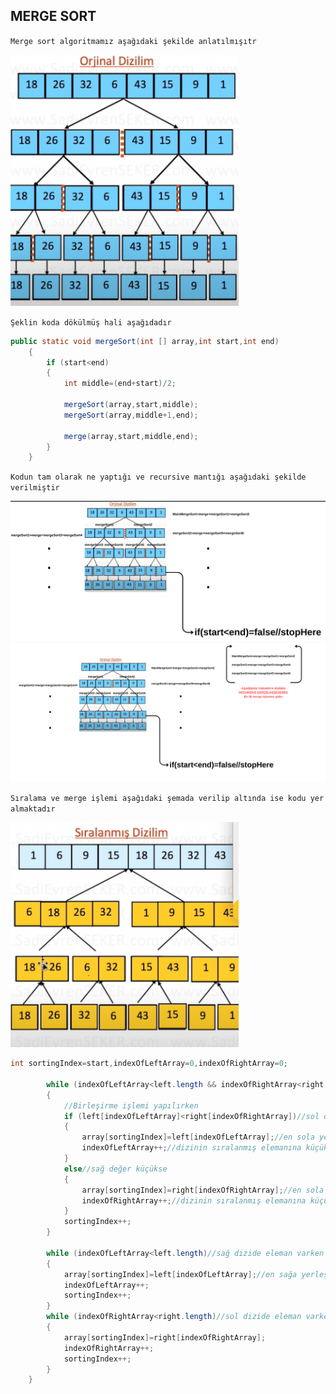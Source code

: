 ## MERGE SORT

``
Merge sort algoritmamız aşağıdaki şekilde anlatılmışıtr
``

![2.png](images%2F2.png)

``
Şeklin koda dökülmüş hali aşağıdadır
``
````java
public static void mergeSort(int [] array,int start,int end)
    {
        if (start<end)
        {
            int middle=(end+start)/2;

            mergeSort(array,start,middle);
            mergeSort(array,middle+1,end);

            merge(array,start,middle,end);
        }
    }
````

`` Kodun tam olarak ne yaptığı ve recursive mantığı aşağıdaki şekilde verilmiştir ``

![5.png](images%2F5.png)
![4.png](images%2F4.png)

``
Sıralama ve merge işlemi aşağıdaki şemada verilip altında ise kodu yer almaktadır
``

![3.png](images%2F3.png)

```java
int sortingIndex=start,indexOfLeftArray=0,indexOfRightArray=0;

        while (indexOfLeftArray<left.length && indexOfRightArray<right.length)
        {
            //Birleşirme işlemi yapılırken
            if (left[indexOfLeftArray]<right[indexOfRightArray])//sol değer küçükse
            {
                array[sortingIndex]=left[indexOfLeftArray];//en sola yerleştirilir
                indexOfLeftArray++;//dizinin sıralanmış elemanına küçük değer atanır
            }
            else//sağ değer küçükse
            {
                array[sortingIndex]=right[indexOfRightArray];//en sola yerleştirilir
                indexOfRightArray++;//dizinin sıralanmış elemanına küçük değer atanır
            }
            sortingIndex++;
        }

        while (indexOfLeftArray<left.length)//sağ dizide eleman varken
        {
            array[sortingIndex]=left[indexOfLeftArray];//en sağa yerleşitirilir
            indexOfLeftArray++;
            sortingIndex++;
        }
        while (indexOfRightArray<right.length)//sol dizide eleman varken
        {
            array[sortingIndex]=right[indexOfRightArray];
            indexOfRightArray++;
            sortingIndex++;
        }
    }
```